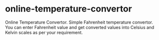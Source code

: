 # online-temperature-convertor
Online Temperature Convertor. Simple Fahrenheit temperature convertor. You can enter Fahrenheit value and get converted values into Celsius and Kelvin scales as per your requirement.
